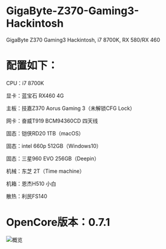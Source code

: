 # GigaByte-Z370-Gaming3-Hackintosh
GigaByte Z370 Gaming3 Hackintosh, i7 8700K, RX 580/RX 460

# 配置如下：

CPU：i7 8700K

显卡：蓝宝石 RX460 4G

主板：技嘉Z370 Aorus Gaming 3（未解锁CFG Lock）

网卡：奋威T919 BCM94360CD 四天线

固态：铠侠RD20 1TB（macOS）

固态：intel 660p 512GB（Windows10）

固态：三星960 EVO 256GB（Deepin）

机械：东芝 2T（Time machine）

机箱：恩杰H510 小白

散热：利民FS140

# OpenCore版本：0.7.1

![概览](http://image.coolapk.com/feed/2021/0624/12/758562_669800c0_9524_8803@1172x702.png.m.jpg)
